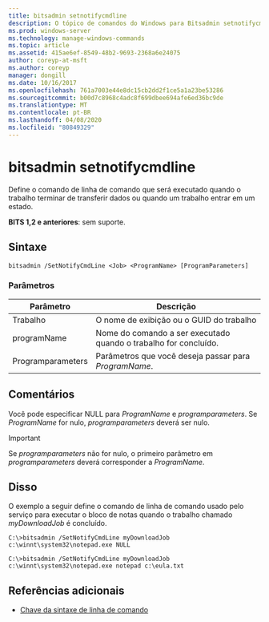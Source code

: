 ```yaml
---
title: bitsadmin setnotifycmdline
description: O tópico de comandos do Windows para Bitsadmin setnotifycmdline, que define o comando de linha de comando que será executado quando o trabalho terminar de transferir dados ou quando um trabalho entrar em um estado.
ms.prod: windows-server
ms.technology: manage-windows-commands
ms.topic: article
ms.assetid: 415ae6ef-8549-48b2-9693-2368a6e24075
author: coreyp-at-msft
ms.author: coreyp
manager: dongill
ms.date: 10/16/2017
ms.openlocfilehash: 761a7003e44e8dc15cb2dd2f1ce5a1a23be53286
ms.sourcegitcommit: b00d7c8968c4adc8f699dbee694afe6ed36bc9de
ms.translationtype: MT
ms.contentlocale: pt-BR
ms.lasthandoff: 04/08/2020
ms.locfileid: "80849329"
---
```

# <a name="bitsadmin-setnotifycmdline"></a>bitsadmin setnotifycmdline

Define o comando de linha de comando que será executado quando o trabalho terminar de transferir dados ou quando um trabalho entrar em um estado.

**BITS 1,2 e anteriores**: sem suporte.

## <a name="syntax"></a>Sintaxe

```
bitsadmin /SetNotifyCmdLine <Job> <ProgramName> [ProgramParameters]
```

### <a name="parameters"></a>Parâmetros

|Parâmetro|Descrição|
|---------|-----------|
|Trabalho|O nome de exibição ou o GUID do trabalho|
|programName|Nome do comando a ser executado quando o trabalho for concluído.|
|Programparameters|Parâmetros que você deseja passar para *ProgramName*.|

## <a name="remarks"></a>Comentários

Você pode especificar NULL para *ProgramName* e *programparameters*. Se *ProgramName* for nulo, *programparameters* deverá ser nulo.

> [!IMPORTANT]
> Se *programparameters* não for nulo, o primeiro parâmetro em *programparameters* deverá corresponder a *ProgramName*.

## <a name="examples"></a><a name=BKMK_examples></a>Disso

O exemplo a seguir define o comando de linha de comando usado pelo serviço para executar o bloco de notas quando o trabalho chamado *myDownloadJob* é concluído.
```
C:\>bitsadmin /SetNotifyCmdLine myDownloadJob c:\winnt\system32\notepad.exe NULL
```
```
C:\>bitsadmin /SetNotifyCmdLine myDownloadJob c:\winnt\system32\notepad.exe notepad c:\eula.txt
```

## <a name="additional-references"></a>Referências adicionais

- [Chave da sintaxe de linha de comando](command-line-syntax-key.md)